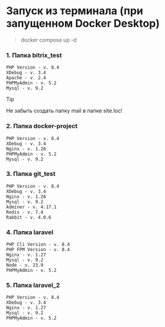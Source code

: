 # Запуск из терминала (при запущенном Docker Desktop)
> docker compose up -d
### 1. Папка bitrix_test
```
PHP Version - v. 8.4
XDebug - v. 3.4
Apache - v. 2.4
PHPMyAdmin - v. 5.2
Mysql - v. 9.2
```
> [!TIP]
> Не забыть создать папку mail в папке site.loc!
### 2. Папка docker-project
```
PHP Version - v. 8.4
XDebug - v. 3.4
Nginx - v. 1.26
PHPMyAdmin - v. 5.2
Mysql - v. 9.2
```
### 3. Папка git_test
```
PHP Version - v. 8.4
XDebug - v. 3.4
Nginx - v. 1.26
Mysql - v. 9.2
Adminer - v. 4.17.1
Redis - v. 7.4
Rabbit - v. 4.0.6
```
### 4. Папка laravel
```
PHP Cli Version - v. 8.4
PHP FPM Version - v. 8.4
Nginx - v. 1.27
Mysql - v. 9.2
Node - v. 23.9
PHPMyAdmin - v. 5.2
```
### 5. Папка laravel_2
```
PHP Version - v. 8.4
XDebug - v. 3.4
Nginx - v. 1.27
Mysql - v. 9.2
PHPMyAdmin - v. 5.2
```